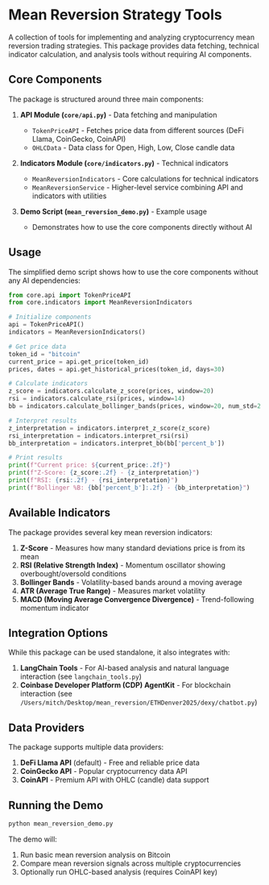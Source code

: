 # Mean Reversion Strategy Tools

A collection of tools for implementing and analyzing cryptocurrency mean reversion trading strategies. This package provides data fetching, technical indicator calculation, and analysis tools without requiring AI components.

## Core Components

The package is structured around three main components:

1. **API Module (`core/api.py`)** - Data fetching and manipulation
   - `TokenPriceAPI` - Fetches price data from different sources (DeFi Llama, CoinGecko, CoinAPI)
   - `OHLCData` - Data class for Open, High, Low, Close candle data

2. **Indicators Module (`core/indicators.py`)** - Technical indicators
   - `MeanReversionIndicators` - Core calculations for technical indicators
   - `MeanReversionService` - Higher-level service combining API and indicators with utilities

3. **Demo Script (`mean_reversion_demo.py`)** - Example usage
   - Demonstrates how to use the core components directly without AI

## Usage

The simplified demo script shows how to use the core components without any AI dependencies:

```python
from core.api import TokenPriceAPI
from core.indicators import MeanReversionIndicators

# Initialize components
api = TokenPriceAPI()
indicators = MeanReversionIndicators()

# Get price data
token_id = "bitcoin"
current_price = api.get_price(token_id)
prices, dates = api.get_historical_prices(token_id, days=30)

# Calculate indicators
z_score = indicators.calculate_z_score(prices, window=20)
rsi = indicators.calculate_rsi(prices, window=14)
bb = indicators.calculate_bollinger_bands(prices, window=20, num_std=2.0)

# Interpret results
z_interpretation = indicators.interpret_z_score(z_score)
rsi_interpretation = indicators.interpret_rsi(rsi)
bb_interpretation = indicators.interpret_bb(bb['percent_b'])

# Print results
print(f"Current price: ${current_price:.2f}")
print(f"Z-Score: {z_score:.2f} - {z_interpretation}")
print(f"RSI: {rsi:.2f} - {rsi_interpretation}")
print(f"Bollinger %B: {bb['percent_b']:.2f} - {bb_interpretation}")
```

## Available Indicators

The package provides several key mean reversion indicators:

1. **Z-Score** - Measures how many standard deviations price is from its mean
2. **RSI (Relative Strength Index)** - Momentum oscillator showing overbought/oversold conditions
3. **Bollinger Bands** - Volatility-based bands around a moving average
4. **ATR (Average True Range)** - Measures market volatility
5. **MACD (Moving Average Convergence Divergence)** - Trend-following momentum indicator

## Integration Options

While this package can be used standalone, it also integrates with:

1. **LangChain Tools** - For AI-based analysis and natural language interaction (see `langchain_tools.py`)
2. **Coinbase Developer Platform (CDP) AgentKit** - For blockchain interaction (see `/Users/mitch/Desktop/mean_reversion/ETHDenver2025/dexy/chatbot.py`)

## Data Providers

The package supports multiple data providers:

1. **DeFi Llama API** (default) - Free and reliable price data
2. **CoinGecko API** - Popular cryptocurrency data API
3. **CoinAPI** - Premium API with OHLC (candle) data support

## Running the Demo

```bash
python mean_reversion_demo.py
```

The demo will:
1. Run basic mean reversion analysis on Bitcoin
2. Compare mean reversion signals across multiple cryptocurrencies
3. Optionally run OHLC-based analysis (requires CoinAPI key)